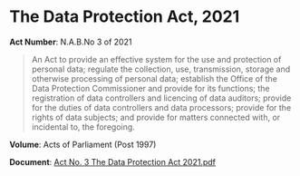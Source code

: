# The Data Protection Act, 2021

**Act Number**: N.A.B.No 3 of 2021

> An Act to provide an effective system for the use and protection of personal data; regulate the collection, use, transmission, storage and otherwise processing of personal data; establish the Office of the Data Protection Commissioner and provide for its functions; the registration of data controllers and licencing of data auditors; provide for the duties of data controllers and data processors; provide for the rights of data subjects; and provide for matters connected with, or incidental to, the foregoing.

**Volume**: Acts of Parliament (Post 1997)

**Document**: [Act No. 3 The Data Protection Act 2021.pdf](https://www.parliament.gov.zm/sites/default/files/documents/acts/Act%20No.%203%20The%20Data%20Protection%20Act%202021_0.pdf)
